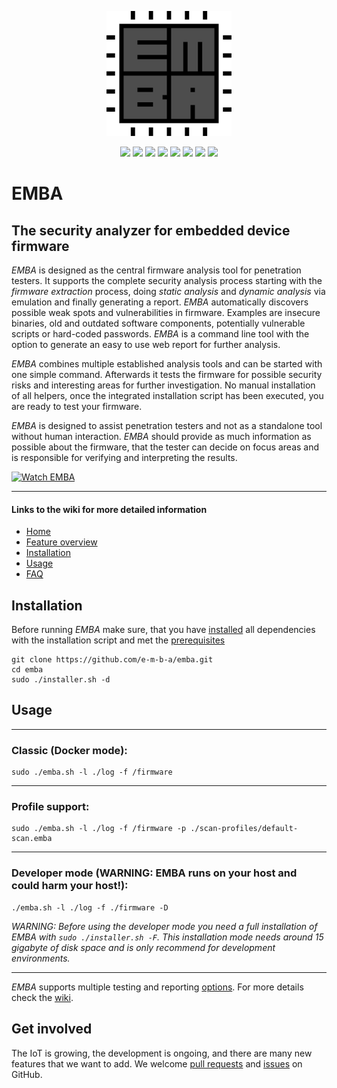 <!-- 
EMBA - EMBEDDED LINUX ANALYZER

Copyright 2020-2022 Siemens AG
Copyright 2020-2022 Siemens Energy AG

EMBA comes with ABSOLUTELY NO WARRANTY. This is free software, and you are
welcome to redistribute it under the terms of the GNU General Public License.
See LICENSE file for usage of this software.

EMBA is licensed under GPLv3

Author(s): Michael Messner, Pascal Eckmann
-->

<p align="center">
  <img src="./helpers/emba.svg" width="200"/>
</p>
<p align="center">
  <a href="https://github.com/koalaman/shellcheck"><img src="https://github.com/e-m-b-a/emba/workflows/ShellCheck/badge.svg?branch=master" /></a>
  <a href="https://www.gnu.org/software/bash/"><img src="https://img.shields.io/badge/Made%20with-Bash-1f425f.svg" /></a>
  <a href="https://github.com/e-m-b-a/emba/blob/master/LICENSE"><img src="https://img.shields.io/github/license/e-m-b-a/emba?label=License"></a>
  <a href="https://github.com/e-m-b-a/emba/graphs/contributors"><img src="https://img.shields.io/github/contributors/e-m-b-a/emba?color=9ea"></a>
  <a href="https://github.com/e-m-b-a/emba/stargazers"><img src="https://img.shields.io/github/stars/e-m-b-a/emba?label=Stars"></a>
  <a href="https://github.com/e-m-b-a/emba/network/members"><img src="https://img.shields.io/github/forks/e-m-b-a/emba?label=Forks"></a>
  <a href="https://hub.docker.com/r/embeddedanalyzer/emba"><img src="https://img.shields.io/docker/pulls/embeddedanalyzer/emba"></a>
  <a href="https://twitter.com/intent/tweet?text=Check%20out%20EMBA%20-%20The%20Firmware%20security%20scanner!%20https://github.com/e-m-b-a/emba"><img src="https://img.shields.io/twitter/url.svg?style=social&url=https%3A%2F%2Fgithub.com%2Fe-m-b-a%2Femba"></a>
</p>

# EMBA
## The security analyzer for embedded device firmware

*EMBA* is designed as the central firmware analysis tool for penetration testers. It supports the complete security analysis process starting with the *firmware extraction* process, doing *static analysis* and *dynamic analysis* via emulation and finally generating a report. *EMBA* automatically discovers possible weak spots and vulnerabilities in firmware. Examples are insecure binaries, old and outdated software components, potentially vulnerable scripts or hard-coded passwords. *EMBA* is a command line tool with the option to generate an easy to use web report for further analysis.

*EMBA* combines multiple established analysis tools and can be started with one simple command. Afterwards it tests the firmware for possible security risks and interesting areas for further investigation. No manual installation of all helpers, once the integrated installation script has been executed, you are ready to test your firmware.

*EMBA* is designed to assist penetration testers and not as a standalone tool without human interaction. *EMBA* should provide as much information as possible about the firmware, that the tester can decide on focus areas and is responsible for verifying and interpreting the results. 

[![Watch EMBA](https://raw.githubusercontent.com/wiki/e-m-b-a/emba/images/youtube-emba.png)](https://youtu.be/_dvdy3klFFY "Watch EMBA")

----------------------

#### Links to the wiki for more detailed information

- [Home](https://github.com/e-m-b-a/emba/wiki)
- [Feature overview](https://github.com/e-m-b-a/emba/wiki/Feature-overview)
- [Installation](https://github.com/e-m-b-a/emba/wiki/Installation)
- [Usage](https://github.com/e-m-b-a/emba/wiki/Usage)
- [FAQ](https://github.com/e-m-b-a/emba/wiki/FAQ)

## Installation

Before running *EMBA* make sure, that you have [installed](https://github.com/e-m-b-a/emba/wiki/Installation) all dependencies with the installation script and met the [prerequisites](https://github.com/e-m-b-a/emba/wiki/Installation#prerequisites)

```console
git clone https://github.com/e-m-b-a/emba.git
cd emba
sudo ./installer.sh -d
```

## Usage

---   
### Classic (Docker mode):
```console
sudo ./emba.sh -l ./log -f /firmware
```

---   
### Profile support:
```console
sudo ./emba.sh -l ./log -f /firmware -p ./scan-profiles/default-scan.emba

```
---
### Developer mode (WARNING: EMBA runs on your host and could harm your host!):
```console
./emba.sh -l ./log -f ./firmware -D
```
*WARNING: Before using the developer mode you need a full installation of EMBA with `sudo ./installer.sh -F`. This installation mode needs around 15 gigabyte of disk space and is only recommend for development environments.*

---
*EMBA* supports multiple testing and reporting [options](https://github.com/e-m-b-a/emba/wiki/Usage#arguments). For more details check the [wiki](https://github.com/e-m-b-a/emba/wiki/Usage).

## Get involved
The IoT is growing, the development is ongoing, and there are many new features that we want to add.
We welcome [pull requests](https://github.com/e-m-b-a/emba/pulls) and [issues](https://github.com/e-m-b-a/emba/issues) on GitHub.

